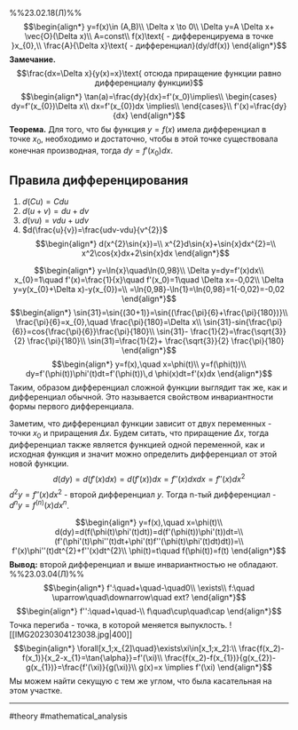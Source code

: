 %%23.02.18(Л)%%
$$\begin{align*}
y=f(x)\in (A,B)\\
\Delta x \to 0\\
\Delta y=A \Delta x+ \vec{O}(\Delta x)\\
A=const\\
f(x)\text{ - дифференцируема в точке }x_{0},\\
\frac{A}{\Delta x}\text{ - дифференциал}(dy/df(x))
\end{align*}$$
**Замечание.**
$$\frac{dx=\Delta x}{y(x)=x}\text{ отсюда приращение функции равно дифференциалу функции}$$
$$\begin{align*}
\tan(a)=\frac{dy}{dx}=f'(x_0)\implies\\
\begin{cases}
dy=f'(x_{0})\Delta x\\
dx=f'(x_{0})dx \implies\\
\end{cases}\\
f'(x)=\frac{dy}{dx}
\end{align*}$$
**Теорема.**
Для того, что бы функция $y=f(x)$ имела дифференциал в точке $x_0$, необходимо и достаточно, чтобы в этой точке существовала конечная производная, тогда $dy=f'(x_0)dx$.

## Правила дифференцирования
1. $d(Cu)=Cdu$ 
2. $d(u+v)=du+dv$
3. $d(vu)=vdu+udv$
4. $d(\frac{u}{v})=\frac{udv-vdu}{v^{2}}$
$$\begin{align*}
d(x^{2}\sin{x})=\\
x^{2}d\sin{x}+\sin{x}dx^{2}=\\
x^2\cos{x}dx+2\sin{x}dx
\end{align*}$$

$$\begin{align*}
y=\ln{x}\quad\ln{0,98}\\
\Delta y=dy=f'(x)dx\\
x_{0}=1\quad f'(x)=\frac{1}{x}\quad f'(x_0)=1\quad
\Delta x=-0,02\\
\Delta y=y(x_{0}+\Delta x)-y(x_{0})=\\
=\ln{0,98}-\ln{1}=\ln{0,98}=1(-0,02)=-0,02
\end{align*}$$
$$\begin{align*}
\sin{31}=\sin{(30+1)}=\sin{(\frac{\pi}{6}+\frac{\pi}{180})}\\
\frac{\pi}{6}=x_{0},\quad \frac{\pi}{180}=\Delta x\\
\sin{31}-sin{\frac{\pi}{6}}=cos{\frac{\pi}{6}}\frac{\pi}{180}\\
\sin{31}- \frac{1}{2}=\frac{\sqrt{3}}{2} \frac{\pi}{180}\\
\sin(31)=\frac{1}{2}+ \frac{\sqrt{3}}{2} \frac{\pi}{180}
\end{align*}$$
$$\begin{align*}
y=f(x),\quad x=\phi(t)\\
y=f(\phi(t))\\
dy=f'(\phi(t))\phi'(t)dt=f'(\phi(t))\,d \phi(x)dt=f'(x)dx
\end{align*}$$
Таким, образом дифференциал сложной функции выглядит так же, как и дифференциал обычной. Это называется свойством инвариантности формы первого дифференциала.

Заметим, что дифференциал функции зависит от двух переменных - точки $x_0$ и приращения $\Delta x$. Будем ситать, что приращение $\Delta x$, тогда дифференциал также является функцией одной переменной, как и исходная функция и значит можно определить дифференциал от этой новой функции.
$$d(dy)=d(f'(x)dx)=d(f'(x))dx=f''(x)dxdx=f''(x)dx^{2}$$
$d^{2}y=f''(x)dx^2$ - второй дифференциал $y$. Тогда n-тый дифференциал - $d^{n}y=f^{(n)}(x)dx^n$.

$$\begin{align*}
y=f(x),\quad x=\phi(t)\\
d(dy)=d(f(\phi(t)\phi'(t)dt))=d(f'(\phi(t))\phi'(t))dt=\\
(f'(\phi'(t)\phi''(t)dt+\phi'(t)f''(\phi(t)\phi'(t)dt)dt))=\\
f'(x)\phi''(t)dt^{2}+f''(x)dt^{2}\\
\phi(t)=t\quad f(\phi(t))=f(t)
\end{align*}$$
**Вывод:** второй дифференциал и выше инвариантностью не обладают.
%%23.03.04(Л)%%
$$\begin{align*}
f':\quad+\quad-\quad0\\
\exists\\
f:\quad \uparrow\quad\downarrow\quad ext?
\end{align*}$$
$$\begin{align*}
f'':\quad+\quad-\\
f\quad\cup\quad\cap
\end{align*}$$
Точка перегиба - точка, в которой меняется выпуклость.
![[IMG20230304123038.jpg|400]]
$$\begin{align*}
\forall[x_1;x_{2]\quad}\exists\xi\in[x_1;x_2]:\\
\frac{f(x_2)-f(x_1)}{x_2-x_{1}=\tan{\alpha}}=f'(\xi)\\
\frac{f(x_2)-f(x_{1})}{g(x_{2})-g(x_{1})}=\frac{f'(\xi)}{g(\xi)}\\
g(x)=x \implies f'(\xi) 
\end{align*}$$
Мы можем найти секущую с тем же углом, что была касательная на этом участке.

---
#theory #mathematical_analysis 